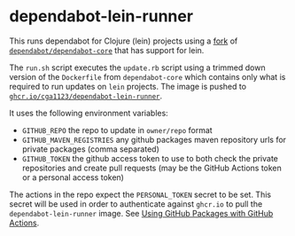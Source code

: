 # dependabot-lein-runner

This runs dependabot for Clojure (lein) projects using a [fork] of
[`dependabot/dependabot-core`] that has support for lein.

The `run.sh` script executes the `update.rb` script using a trimmed down
version of the `Dockerfile` from `dependabot-core` which contains only what is
required to run updates on `lein` projects. The image is pushed to
[`ghcr.io/cga1123/dependabot-lein-runner`].

It uses the following environment variables:
- `GITHUB_REPO` the repo to update in `owner/repo` format
- `GITHUB_MAVEN_REGISTRIES` any github packages maven repository urls for private packages (comma separated)
- `GITHUB_TOKEN` the github access token to use to both check the private repositories and create pull requests (may be the GitHub Actions token or a personal access token)

The actions in the repo expect the `PERSONAL_TOKEN` secret to be set. This secret
will be used in order to authenticate against `ghcr.io` to pull the
`dependabot-lein-runner` image. See [Using GitHub Packages with GitHub Actions].

[Using GitHub Packages with GitHub Actions]: https://docs.github.com/en/free-pro-team@latest/packages/guides/using-github-packages-with-github-actions
[`ghcr.io/cga1123/dependabot-lein-runner`]: https://github.com/users/CGA1123/packages/container/package/dependabot-lein-runner
[`dependabot/dependabot-core`]: https://github.com/dependabot/dependabot-core
[fork]: https://github.com/CGA1123/dependabot-core/tree/leiningen
[Actions]: https://github.com/carwow/dependabot-lein-runner/actions?query=workflow%3A%22Manual+Bump%22
